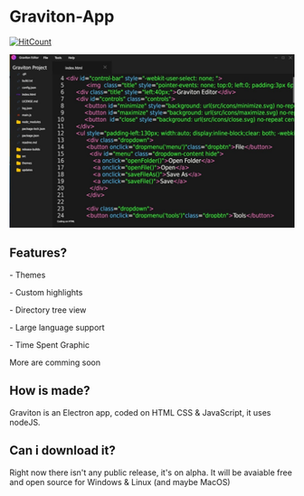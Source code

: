 # Graviton-App
[![HitCount](http://hits.dwyl.io/https://github.com/marc2332/https://github.com/Graviton-Code-Editor/Graviton-App.svg)](http://hits.dwyl.io/https://github.com/marc2332/https://github.com/Graviton-Code-Editor/Graviton-App)

<img src="example.jpg">
<h2>Features?</h2>
<p>- Themes</p>
<p>- Custom highlights</p>
<p>- Directory tree view</p>
<p>- Large language support</p>
<p>- Time Spent Graphic </p>
<p>More are comming soon</p>
<h2>How is made?</h2>
<p>Graviton is an Electron app, coded on HTML CSS & JavaScript, it uses nodeJS.</p>
<h2>Can i download it?</h2>
<p>Right now there isn't any public release, it's on alpha. It will be avaiable free and open source for Windows & Linux (and maybe MacOS) </p>
